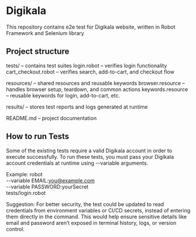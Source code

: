 # Digikala
This repository contains e2e test for Digikala website, written in Robot Framework and Selenium library

## Project structure
tests/ – contains test suites
  login.robot – verifies login functionality
  cart_checkout.robot – verifies search, add-to-cart, and checkout flow
  
resources/ – shared resources and reusable keywords
  browser.resource – handles browser setup, teardown, and common actions
  keywords.resource – reusable keywords for login, add-to-cart, etc.

results/ – stores test reports and logs generated at runtime

README.md – project documentation

## How to run Tests
Some of the existing tests require a valid Digikala account in order to execute successfully.
To run these tests, you must pass your Digikala account credentials at runtime using --variable arguments.

Example:
robot \
  --variable EMAIL:you@example.com \
  --variable PASSWORD:yourSecret \
  tests/login.robot
  

Suggestion:
For better security, the test could be updated to read credentials from environment variables or CI/CD secrets, instead of entering them directly in the command. This would help ensure sensitive details like email and password aren’t exposed in terminal history, logs, or version control.



